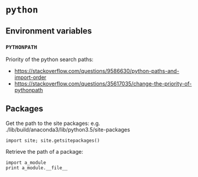 # `python`

## Environment variables

### `PYTHONPATH`

Priority of the python search paths:
- https://stackoverflow.com/questions/9586630/python-paths-and-import-order
- https://stackoverflow.com/questions/35617035/change-the-priority-of-pythonpath

## Packages

Get the path to the site packages:
e.g. ./lib/build/anaconda3/lib/python3.5/site-packages

~~~~
import site; site.getsitepackages()
~~~~

Retrieve the path of a package:

~~~~
import a_module
print a_module.__file__
~~~~
